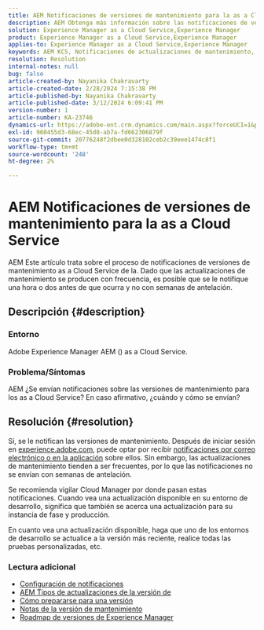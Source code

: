 ```yaml
---
title: AEM Notificaciones de versiones de mantenimiento para la as a Cloud Service
description: AEM Obtenga más información sobre las notificaciones de versiones de mantenimiento para el as a Cloud Service
solution: Experience Manager as a Cloud Service,Experience Manager
product: Experience Manager as a Cloud Service,Experience Manager
applies-to: Experience Manager as a Cloud Service,Experience Manager
keywords: AEM KCS, Notificaciones de actualizaciones de mantenimiento,, Experience Manager, versiones de mantenimiento, Cloud Manager
resolution: Resolution
internal-notes: null
bug: false
article-created-by: Nayanika Chakravarty
article-created-date: 2/28/2024 7:15:38 PM
article-published-by: Nayanika Chakravarty
article-published-date: 3/12/2024 6:09:41 PM
version-number: 1
article-number: KA-23746
dynamics-url: https://adobe-ent.crm.dynamics.com/main.aspx?forceUCI=1&pagetype=entityrecord&etn=knowledgearticle&id=9576dbbf-6dd6-ee11-9079-6045bd0065f9
exl-id: 960455d3-68ec-45d0-ab7a-fd662306879f
source-git-commit: 20776248f2dbee0d328102ceb2c39eee1474c8f1
workflow-type: tm+mt
source-wordcount: '248'
ht-degree: 2%

---
```


# AEM Notificaciones de versiones de mantenimiento para la as a Cloud Service


AEM Este artículo trata sobre el proceso de notificaciones de versiones de mantenimiento as a Cloud Service de la. Dado que las actualizaciones de mantenimiento se producen con frecuencia, es posible que se le notifique una hora o dos antes de que ocurra y no con semanas de antelación.

## Descripción {#description}


### Entorno

Adobe Experience Manager AEM () as a Cloud Service.

### Problema/Síntomas

AEM ¿Se envían notificaciones sobre las versiones de mantenimiento para los as a Cloud Service? En caso afirmativo, ¿cuándo y cómo se envían?


## Resolución {#resolution}


Sí, se le notifican las versiones de mantenimiento. Después de iniciar sesión en [experience.adobe.com](https://experience.adobe.com), puede optar por recibir [notificaciones por correo electrónico o en la aplicación](https://experienceleague.adobe.com/docs/experience-manager-cloud-service/content/implementing/using-cloud-manager/notifications.html?lang=en) sobre ellos. Sin embargo, las actualizaciones de mantenimiento tienden a ser frecuentes, por lo que las notificaciones no se envían con semanas de antelación.

Se recomienda vigilar Cloud Manager por donde pasan estas notificaciones. Cuando vea una actualización disponible en su entorno de desarrollo, significa que también se acerca una actualización para su instancia de fase y producción.

En cuanto vea una actualización disponible, haga que uno de los entornos de desarrollo se actualice a la versión más reciente, realice todas las pruebas personalizadas, etc.

### Lectura adicional

- [Configuración de notificaciones](https://experienceleague.adobe.com/docs/experience-manager-cloud-service/content/implementing/using-cloud-manager/notifications.html?lang=en#configuration)
- [AEM Tipos de actualizaciones de la versión de](https://experienceleague.adobe.com/docs/experience-manager-cloud-service/content/implementing/deploying/aem-version-updates.html?lang=en#update-types)
- [Cómo prepararse para una versión](https://experienceleague.adobe.com/docs/experience-manager-cloud-service/content/release-notes/home.html?lang=en#how-to-prepare)
- [Notas de la versión de mantenimiento](https://experienceleague.adobe.com/docs/experience-manager-cloud-service/content/release-notes/maintenance/latest.html?lang=en)
- [Roadmap de versiones de Experience Manager](https://experienceleague.adobe.com/docs/experience-manager-release-information/aem-release-updates/update-releases-roadmap.html?lang=es#aem-as-cloud-service)
